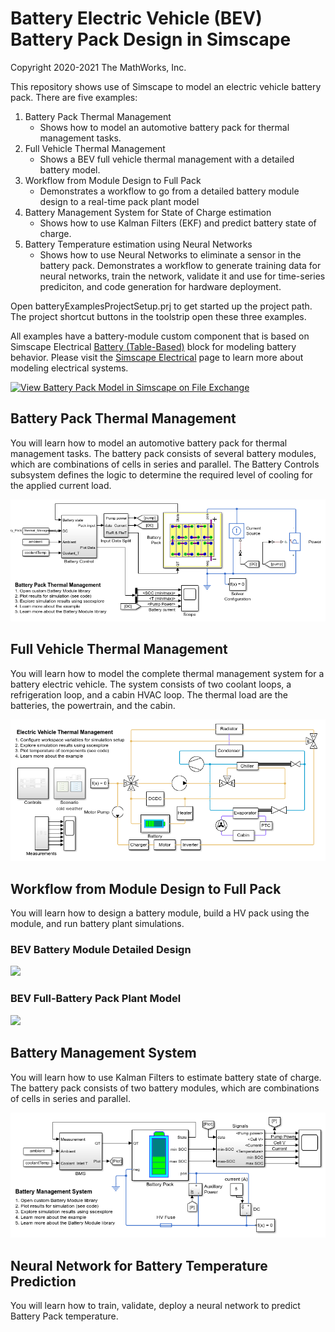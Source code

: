 # Battery Electric Vehicle (BEV) Battery Pack Design in Simscape
Copyright 2020-2021 The MathWorks, Inc.

This repository shows use of Simscape to model an electric vehicle
battery pack. There are five examples:
1. Battery Pack Thermal Management
   * Shows how to model an automotive battery pack for thermal management tasks. 
2. Full Vehicle Thermal Management
   * Shows a BEV full vehicle thermal management with a detailed battery model.
3. Workflow from Module Design to Full Pack
   * Demonstrates a workflow to go from a detailed battery module design 
     to a real-time pack plant model
4. Battery Management System for State of Charge estimation
   * Shows how to use Kalman Filters (EKF) and predict battery state of charge.
5. Battery Temperature estimation using Neural Networks
   * Shows how to use Neural Networks to eliminate a sensor in the battery pack. 
     Demonstrates a workflow to generate training data for neural networks, 
     train the network, validate it and use for time-series prediciton, and 
     code generation for hardware deployment.

Open batteryExamplesProjectSetup.prj to get started up the project path. The 
project shortcut buttons in the toolstrip open these three examples.

All examples have a battery-module custom component that is based on 
Simscape Electrical [Battery (Table-Based)](https://www.mathworks.com/help/sps/ref/batterytablebased.html)
block for modeling battery behavior. Please visit the [Simscape Electrical](https://www.mathworks.com/products/simscape-electrical.html) 
page to learn more about modeling electrical systems.

[![View Battery Pack Model in Simscape on File Exchange](https://www.mathworks.com/matlabcentral/images/matlab-file-exchange.svg)](https://www.mathworks.com/matlabcentral/fileexchange/82330-battery-pack-model-in-simscape)


## **Battery Pack Thermal Management**
You will learn how to model an automotive battery pack for
thermal management tasks. The battery pack consists of several
battery modules, which are combinations of cells in series and
parallel. The Battery Controls subsystem defines the logic to 
determine the required level of cooling for the applied current 
load. 

![](Overview/html/Battery_Pack_Thermal_Management_01.png)


## **Full Vehicle Thermal Management**
You will learn how to model the complete thermal management system for 
a battery electric vehicle. The system consists of two coolant loops, a 
refrigeration loop, and a cabin HVAC loop. The thermal load are the 
batteries, the powertrain, and the cabin.

![](Overview/html/EV_Thermal_Management_01.png)


## **Workflow from Module Design to Full Pack**
You will learn how to design a battery module, build a HV pack using 
the module, and run battery plant simulations.

### **BEV Battery Module Detailed Design**
![](Scripts_Data/BEV_Battery_Plant_Model_01.png)

### **BEV Full-Battery Pack Plant Model**
![](Scripts_Data/BEV_Battery_Plant_Model_05.png)


## **Battery Management System**
You will learn how to use Kalman Filters to estimate battery state 
of charge. The battery pack consists of two battery modules, 
which are combinations of cells in series and parallel. 

![](Overview/html/Battery_Management_System_01.png)


## **Neural Network for Battery Temperature Prediction**
You will learn how to train, validate, deploy a neural network to predict
Battery Pack temperature.

